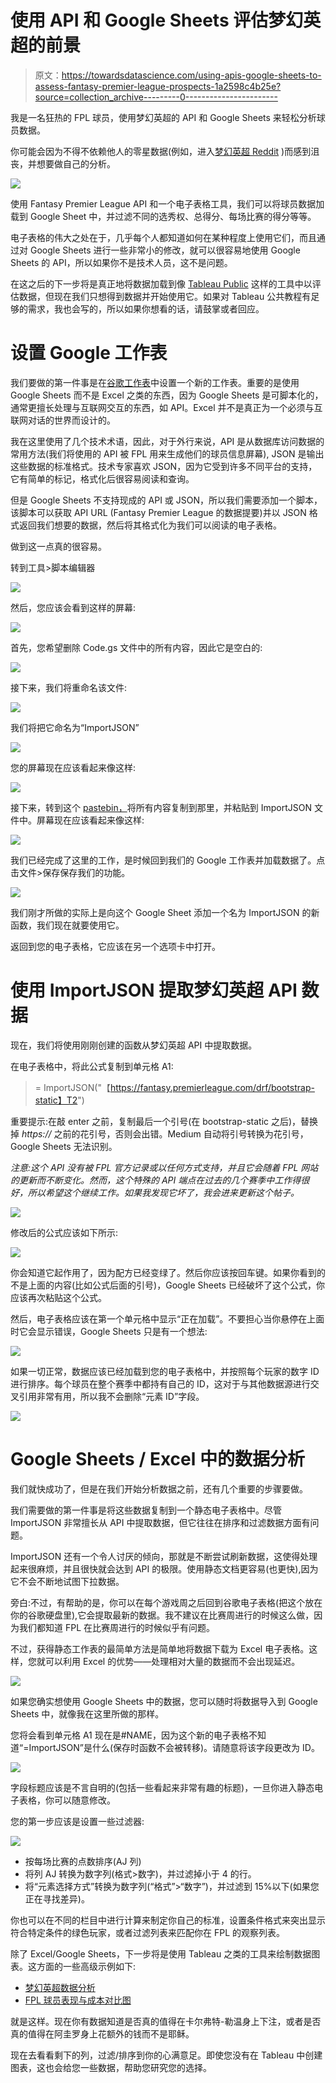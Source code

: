# 使用 API 和 Google Sheets 评估梦幻英超的前景

> 原文：<https://towardsdatascience.com/using-apis-google-sheets-to-assess-fantasy-premier-league-prospects-1a2598c4b25e?source=collection_archive---------0----------------------->

我是一名狂热的 FPL 球员，使用梦幻英超的 API 和 Google Sheets 来轻松分析球员数据。

你可能会因为不得不依赖他人的零星数据(例如，进入[梦幻英超 Reddit](https://www.reddit.com/r/FantasyPL/) )而感到沮丧，并想要做自己的分析。

![](img/fc42d2a9cf99b819f29b0c8aaa1ac439.png)

使用 Fantasy Premier League API 和一个电子表格工具，我们可以将球员数据加载到 Google Sheet 中，并过滤不同的选秀权、总得分、每场比赛的得分等等。

电子表格的伟大之处在于，几乎每个人都知道如何在某种程度上使用它们，而且通过对 Google Sheets 进行一些非常小的修改，就可以很容易地使用 Google Sheets 的 API，所以如果你不是技术人员，这不是问题。

在这之后的下一步将是真正地将数据加载到像 [Tableau Public](https://public.tableau.com/en-us/s/) 这样的工具中以评估数据，但现在我们只想得到数据并开始使用它。如果对 Tableau 公共教程有足够的需求，我也会写的，所以如果你想看的话，请鼓掌或者回应。

# 设置 Google 工作表

我们要做的第一件事是在[谷歌工作表](https://www.google.com/sheets/about/)中设置一个新的工作表。重要的是使用 Google Sheets 而不是 Excel 之类的东西，因为 Google Sheets 是可脚本化的，通常更擅长处理与互联网交互的东西，如 API。Excel 并不是真正为一个必须与互联网对话的世界而设计的。

我在这里使用了几个技术术语，因此，对于外行来说，API 是从数据库访问数据的常用方法(我们将使用的 API 被 FPL 用来生成他们的球员信息屏幕), JSON 是输出这些数据的标准格式。技术专家喜欢 JSON，因为它受到许多不同平台的支持，它有简单的标记，格式化后很容易阅读和查询。

但是 Google Sheets 不支持现成的 API 或 JSON，所以我们需要添加一个脚本，该脚本可以获取 API URL (Fantasy Premier League 的数据提要)并以 JSON 格式返回我们想要的数据，然后将其格式化为我们可以阅读的电子表格。

做到这一点真的很容易。

转到工具>脚本编辑器

![](img/c9e2a49af9869025958a765fbb3ff17e.png)

然后，您应该会看到这样的屏幕:

![](img/0b8e1a9a4f52827346f4954136d30944.png)

首先，您希望删除 Code.gs 文件中的所有内容，因此它是空白的:

![](img/10de00daa7a8aae79bc256ceec49e210.png)

接下来，我们将重命名该文件:

![](img/27f2d83271a7f6a0642282f118709764.png)

我们将把它命名为“ImportJSON”

![](img/eb0aa7478860600ce5bdd6f799ef8187.png)

您的屏幕现在应该看起来像这样:

![](img/5aff30e8aeccbc619a3fecb83416580e.png)

接下来，转到这个 [pastebin，](https://pastebin.com/ai1dc2QN)将所有内容复制到那里，并粘贴到 ImportJSON 文件中。屏幕现在应该看起来像这样:

![](img/d6caffa44d271b837b9ddae12cd84939.png)

我们已经完成了这里的工作，是时候回到我们的 Google 工作表并加载数据了。点击文件>保存保存我们的功能。

![](img/e6ee793d1173c0a1f0c0e5aa284d1e9e.png)

我们刚才所做的实际上是向这个 Google Sheet 添加一个名为 ImportJSON 的新函数，我们现在就要使用它。

返回到您的电子表格，它应该在另一个选项卡中打开。

# 使用 ImportJSON 提取梦幻英超 API 数据

现在，我们将使用刚刚创建的函数从梦幻英超 API 中提取数据。

在电子表格中，将此公式复制到单元格 A1:

> = ImportJSON("【https://fantasy.premierleague.com/drf/bootstrap-static】T2")

重要提示:在敲 enter 之前，复制最后一个引号(在 bootstrap-static 之后)，替换掉 *https://* 之前的花引号，否则会出错。Medium 自动将引号转换为花引号，Google Sheets 无法识别。

*注意:这个 API 没有被 FPL 官方记录或以任何方式支持，并且它会随着 FPL 网站的更新而不断变化。然而，这个特殊的 API 端点在过去的几个赛季中工作得很好，所以希望这个继续工作。如果我发现它坏了，我会进来更新这个帖子。*

![](img/c329d5e36de57077bbba604ae0864d76.png)

修改后的公式应该如下所示:

![](img/434fae53f8faf976521b970cfe0ffe49.png)

你会知道它起作用了，因为配方已经变绿了。然后你应该按回车键。如果你看到的不是上面的内容(比如公式后面的引号)，Google Sheets 已经破坏了这个公式，你应该再次粘贴这个公式。

然后，电子表格应该在第一个单元格中显示“正在加载”。不要担心当你悬停在上面时它会显示错误，Google Sheets 只是有一个想法:

![](img/d5c7d54b8d8f9fb3c4638cc2fe3276ae.png)

如果一切正常，数据应该已经加载到您的电子表格中，并按照每个玩家的数字 ID 进行排序。每个球员在整个赛季中都持有自己的 ID，这对于与其他数据源进行交叉引用非常有用，所以我不会删除“元素 ID”字段。

![](img/46906626bc422cc98b28dfa8ac33d521.png)

# Google Sheets / Excel 中的数据分析

我们就快成功了，但是在我们开始分析数据之前，还有几个重要的步骤要做。

我们需要做的第一件事是将这些数据复制到一个静态电子表格中。尽管 ImportJSON 非常擅长从 API 中提取数据，但它往往在排序和过滤数据方面有问题。

ImportJSON 还有一个令人讨厌的倾向，那就是不断尝试刷新数据，这使得处理起来很麻烦，并且很快就会达到 API 的极限。使用静态文档更容易(也更快),因为它不会不断地试图下拉数据。

旁白:不过，有帮助的是，你可以在每个游戏周之后回到谷歌电子表格(把这个放在你的谷歌硬盘里),它会提取最新的数据。我不建议在比赛周进行的时候这么做，因为我们都知道 FPL 在比赛周进行的时候似乎有问题。

不过，获得静态工作表的最简单方法是简单地将数据下载为 Excel 电子表格。这样，您就可以利用 Excel 的优势——处理相对大量的数据而不会出现延迟。

![](img/53e8b96509d90dd8a8a3c8cb0ccfb314.png)

如果您确实想使用 Google Sheets 中的数据，您可以随时将数据导入到 Google Sheets 中，就像我在这里所做的那样。

您将会看到单元格 A1 现在是#NAME，因为这个新的电子表格不知道“=ImportJSON”是什么(保存时函数不会被转移)。请随意将该字段更改为 ID。

![](img/fc42d2a9cf99b819f29b0c8aaa1ac439.png)

字段标题应该是不言自明的(包括一些看起来非常有趣的标题)，一旦你进入静态电子表格，你可以随意修改。

您的第一步应该是设置一些过滤器:

![](img/68fbd247b4a450ac855863f3e4247cf2.png)

*   按每场比赛的点数排序(AJ 列)
*   将列 AJ 转换为数字列(格式>数字)，并过滤掉小于 4 的行。
*   将“元素选择方式”转换为数字列(“格式”>“数字”)，并过滤到 15%以下(如果您正在寻找差异)。

你也可以在不同的栏目中进行计算来制定你自己的标准，设置条件格式来突出显示符合特定条件的绿色玩家，或者过滤列表来匹配你在 FPL 的观察列表。

除了 Excel/Google Sheets，下一步将是使用 Tableau 之类的工具来绘制数据图表。这方面的一些高级示例如下:

*   [梦幻英超数据分析](https://public.tableau.com/en-us/s/gallery/fantasy-premier-league-player-analysis)
*   [FPL 球员表现与成本对比图](https://public.tableau.com/profile/mike.croom#!/vizhome/GraphofFPLPlayerPerformanceagainstcost/AveragePoints?publish=yes)

就是这样。现在你有数据知道是否真的值得在卡尔弗特-勒温身上下注，或者是否真的值得在阿圭罗身上花额外的钱而不是耶稣。

现在去看看剩下的列，过滤/排序到你的心满意足。即使您没有在 Tableau 中创建图表，这也会给您一些数据，帮助您研究您的选择。